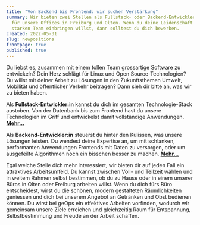```yaml
---
title: "Von Backend bis Frontend: wir suchen Verstärkung"
summary: Wir bieten zwei Stellen als Fullstack- oder Backend-Entwickler:innen
  für unsere Offices in Freiburg und Olten. Wenn du deine Leidenschaft in einem
  starken Team einbringen willst, dann solltest du dich bewerben.
created: 2022-05-31
slug: newpositions
frontpage: true
published: true
---
```

Du liebst es, zusammen mit einem tollen Team grossartige Software zu entwickeln? Dein Herz schlägt für Linux und Open Source-Technologien? Du willst mit deiner Arbeit zu Lösungen in den Zukunftsthemen Umwelt, Mobilität und öffentlicher Verkehr beitragen? Dann sieh dir bitte an, was wir zu bieten haben.

Als **Fullstack-Entwickler:in** kannst du dich im gesamten Technologie-Stack austoben. Von der Datenbank bis zum Frontend hast du unsere Technologien im Griff und entwickelst damit vollständige Anwendungen. **[Mehr...](/karriere/fullstack-entwickler)**

Als **Backend-Entwickler:in** steuerst du hinter den Kulissen, was unsere Lösungen leisten. Du wendest deine Expertise an, um mit schlanken, performanten Anwendungen Frontends mit Daten zu versorgen, oder um ausgefeilte Algorithmen noch ein bisschen besser zu machen. **[Mehr...](/karriere/backend-developer)**

Egal welche Stelle dich mehr interessiert, wir bieten dir auf jeden Fall ein attraktives Arbeitsumfeld. Du kannst zwischen Voll- und Teilzeit wählen und in weitem Rahmen selbst bestimmen, ob du zu Hause oder in einem unserer Büros in Olten oder Freiburg arbeiten willst. Wenn du dich fürs Büro entscheidest, wirst du die schönen, modern gestalteten Räumlichkeiten geniessen und dich bei unserem Angebot an Getränken und Obst bedienen können. Du wirst bei geOps ein effektives Arbeiten vorfinden, wodurch wir gemeinsam unsere Ziele erreichen und gleichzeitig Raum für Entspannung, Selbstbestimmung und Freude an der Arbeit schaffen.